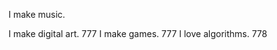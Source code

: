 I make music.
<link src=https://soundcloud.com/chronic-disarray>
I make digital art.
777
I make games.
777
I love algorithms.
778
